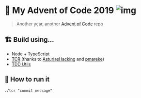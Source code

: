 # 🎄 My Advent of Code 2019 ![img](https://img.shields.io/badge/AoC-2019-brightgreen)

> Another year, another [Advent of Code](https://adventofcode.com) repo

## 🏗 Build using...

- Node + TypeScript
- [TCR](https://medium.com/@kentbeck_7670/test-commit-revert-870bbd756864) (thanks to [AsturiasHacking](https://www.meetup.com/es-ES/AsturiasHacking/events/266429287/) and [pmareke](https://twitter.com/pmareke))
- [TDD Utils](https://github.com/asturiashacking/tdd-utils)

## 👟 How to run it

```
./tcr "commit message"
```
